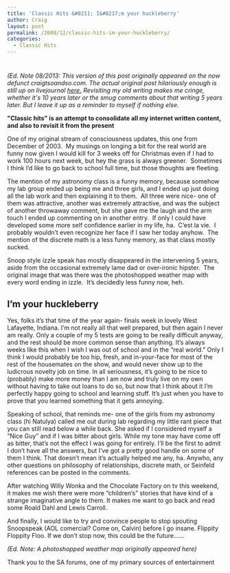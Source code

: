 ```yaml
---
title: 'Classic Hits &#8211; I&#8217;m your huckleberry'
author: Craig
layout: post
permalink: /2008/12/classic-hits-im-your-huckleberry/
categories:
  - Classic Hits
---
```

# 

*(Ed. Note 08/2013: This version of this post originally appeared on the now defunct craigtsoandso.com. The actual original post hilariously enough is still up on livejournal [here.](http://csturgis.livejournal.com/1957.html) Revisiting my old writing makes me cringe, whether it's 10 years later or the smug comments about that writing 5 years later. But I leave it up as a reminder to myself if nothing else.*

**"Classic hits" is an attempt to consolidate all my internet written content, and also to revisit it from the present**

One of my original stream of consciousness updates, this one from December of 2003.  My musings on longing a bit for the real world are funny now given I would kill for 3 weeks off for Christmas even if I had to work 100 hours next week, but hey the grass is always greener.  Sometimes I think I’d like to go back to school full time, but those thoughts are fleeting.

The mention of my astronomy class is a funny memory, because somehow my lab group ended up being me and three girls, and I ended up just doing all the lab work and then explaining it to them.  All three were nice- one of them was attractive, another was extremely attractive, and was the subject of another throwaway comment, but she gave me the laugh and the arm touch I ended up commenting on in another entry.  If only I could have developed some more self confidence earlier in my life, ha.  C’est la vie.  I probably wouldn’t even recognize her face if I saw her today anyhow.  The mention of the discrete math is a less funny memory, as that class mostly sucked.

Snoop style izzle speak has mostly disappeared in the intervening 5 years, aside from the occasional extremely lame dad or over-ironic hipster.  The original image that was there was the photoshopped weather map with every word ending in izzle.  It’s decidedly less funny now, heh.

## I’m your huckleberry

Yes, folks it’s that time of the year again- finals week in lovely West Lafayette, Indiana. I’m not really all that well prepared, but then again I never am really. Only a couple of my 5 tests are going to be really difficult anyway, and the rest should be more common sense than anything. 
It’s always weeks like this when I wish I was out of school and in the “real world.” Only I think I would probably be too hip, fresh, and in-your-face for most of the rest of the housemates on the show, and would never show up to the ludicrous novelty job on time. In all seriousness, it’s going to be nice to (probably) make more money than I am now and truly live on my own without having to take out loans to do so, but now that I think about it I’m perfectly happy going to school and learning stuff. It’s just when you have to prove that you learned something that it gets annoying.

Speaking of school, that reminds me- one of the girls from my astronomy class (hi Natulya) called me out during lab regarding my little rant piece that you can still read below a while back. She asked if I considered myself a “Nice Guy” and if I was bitter about girls. While my tone may have come off as bitter, that’s not the effect I was going for entirely. I’ll be the first to admit I don’t have all the answers, but I’ve got a pretty good handle on some of them I think. That doesn’t mean it’s actually helped me any, ha. Anywho, any other questions on philosophy of relationships, discrete math, or Seinfeld references can be posted in the comments.

After watching Willy Wonka and the Chocolate Factory on tv this weekend, it makes me wish there were more “children’s” stories that have kind of a strange imaginative angle to them. It makes me want to go back and read some Roald Dahl and Lewis Carroll.

And finally, I would like to try and convince people to stop spouting Snoopspeak (AOL comercial? Come on, Calvin) before I go insane. Flippity Floppity Floo. If we don’t stop now, this could be the future……

*(Ed. Note: A photoshopped weather map originally appeared here)*

Thank you to the SA forums, one of my primary sources of entertainment
